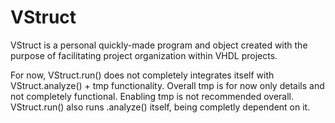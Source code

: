 # VStruct
VStruct is a personal quickly-made program and object created with the purpose of facilitating project organization within VHDL projects.

For now, VStruct.run() does not completely integrates itself with VStruct.analyze() + tmp functionality. Overall tmp is for now only details and not completely functional.
Enabling tmp is not recommended overall.
VStruct.run() also runs .analyze() itself, being completly dependent on it.

